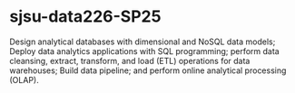 # sjsu-data226-SP25

Design analytical databases with dimensional and NoSQL data models; 
Deploy data analytics applications with SQL programming; perform data cleansing, extract, transform, and load (ETL) operations for data warehouses;
Build data pipeline; and perform online analytical processing (OLAP).
